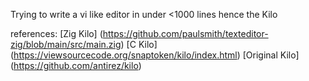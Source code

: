 Trying to write a vi like editor in under <1000 lines hence the Kilo


references:
[Zig Kilo] (https://github.com/paulsmith/texteditor-zig/blob/main/src/main.zig)
[C Kilo] (https://viewsourcecode.org/snaptoken/kilo/index.html)
[Original Kilo] (https://github.com/antirez/kilo)  
